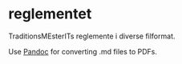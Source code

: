 # reglementet
TraditionsMEsterITs reglemente i diverse filformat.  
  
Use [Pandoc](http://pandoc.org/) for converting .md files to PDFs.
